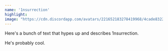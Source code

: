 ```yaml
---
name: '1nsurrection'
highlight:
image: "https://cdn.discordapp.com/avatars/221652183278419968/4cade8322c684359ff0e0b50c093f590.webp?size=240"
---
```


Here's a bunch of text that hypes up and describes 1nsurrection.

He's probably cool.
